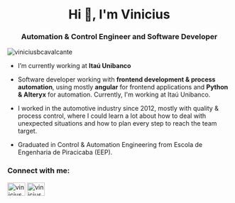<h1 align="center">Hi 👋, I'm Vinicius</h1>
<h3 align="center">Automation & Control Engineer and Software Developer</h3>

<p align="left"> <img src="https://komarev.com/ghpvc/?username=viniciusbcavalcante&label=Profile%20views&color=0e75b6&style=flat" alt="viniciusbcavalcante" /> </p>

- I’m currently working at **Itaú Unibanco**

- Software developer working with **frontend development & process automation**, using mostly **angular** for frontend applications and **Python & Alteryx** for automation. Currently, I'm working at Itaú Unibanco.

- I worked in the automotive industry since 2012, mostly with quality & process control, where I could learn a lot about how to deal with unexpected situations and how to plan every step to reach the team target.

- Graduated in Control & Automation Engineering from Escola de Engenharia de Piracicaba (EEP).

<h3 align="left">Connect with me:</h3>
<p align="left">
<a href="https://linkedin.com/in/vinicius-barbosa-cavalcante" target="blank"><img align="center" src="https://raw.githubusercontent.com/rahuldkjain/github-profile-readme-generator/master/src/images/icons/Social/linked-in-alt.svg" alt="vinicius-barbosa-cavalcante" height="30" width="40" /></a>
<a href="https://instagram.com/viniciusb05" target="blank"><img align="center" src="https://raw.githubusercontent.com/rahuldkjain/github-profile-readme-generator/master/src/images/icons/Social/instagram.svg" alt="viniciusb05" height="30" width="40" /></a>
</p>
